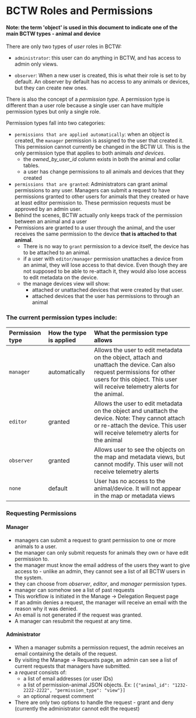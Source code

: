 # BCTW Roles and Permissions
#### Note: the term 'object' is used in this document to indicate one of the main BCTW types - animal and device
There are only two types of _user_ roles in BCTW:
* `administrator`: this user can do anything in BCTW, and has access to admin only views.
<!-- * `observer`: When a new user is created, this is what their role is set to by default. -->
* `observer`: When a new user is created, this is what their role is set to by default. An observer by default has no access to any animals or devices, but they can create new ones.

There is also the concept of a _permission type_. A permission type is different than a user role because a single user can have multiple permission types but only a single role.  

Permission types fall into two categories:
* `permissions that are applied automatically`: when an object is created, the `manager` permission is assigned to the user that created it. This permission cannot currently be changed in the BCTW UI. This is the only permission type that applies to both animals _and devices_.
  * the _owned_by_user_id_ column exists in both the animal and collar tables.
  * a user has change permissions to all animals and devices that they created
* `permissions that are granted`: Administrators can grant animal permissions to any user. Managers can submit a request to have permissions granted to other users for animals that they created or have at least editor permission to. These permission requests must be approved by an admin user. 
* Behind the scenes, BCTW actually only keeps track of the permission between an animal and a user
* Permissions are granted to a user through the animal, and the user receives the same permission to the device __that is attached to that animal__.
  * There is no way to `grant` permission to a device itself, the device has to be attached to an animal. 
  * if a user with `editor/manager` permission unattaches a device from an animal, they will lose access to that device. Even though they are not supposed to be able to re-attach it, they would also lose access to edit metadata on the device.
  * the manage devices view will show:
    * attached or unattached devices that were created by that user. 
    * attached devices that the user has permissions to through an animal

### The current permission types include:

| Permission type | How the type is applied | What the permission type allows |
|:----------------|:------------------------|:--------------------------------|
|`manager` | automatically | Allows the user to edit metadata on the object, attach and unattach the device. Can also request permissions for other users for this object. This user will receive telemetry alerts for the animal.
|`editor` | granted  | Allows the user to edit metadata on the object and unattach the device. Note: They cannot attach or re-attach the device. This user will receive telemetry alerts for the animal
|`observer` | granted | Allows user to see the objects on the map and metadata views, but cannot modify. This user will not receive telemetry alerts
|`none` | default | User has no access to the animal/device. It will not appear in the map or metadata views

### Requesting Permissions
#### Manager
* managers can submit a request to grant permission to one or more animals to a user.
* the manager can only submit requests for animals they own or have edit permission to.
* the manager must know the email address of the users they want to give access to - unlike an admin, they cannot see a list of all BCTW users in the system.
* they can choose from _observer_, _editor_, and _manager_ permission types.
* manager can somehow see a list of past requests
* This workflow is initiated in the Manage -> Delegation Request page
* If an admin denies a request, the manager will receive an email with the reason why it was denied.
* An email is not generated if the request was granted.
* A manager can resubmit the request at any time.

#### Administrator
* When a manager submits a permission request, the admin receives an email containing the details of the request.
* By visiting the Manage -> Requests page, an admin can see a list of current requests that managers have submitted.
* a _request_ consists of: 
    * a list of email addresses (or user IDs)
    * a list of permission-animal JSON objects. Ex: `[{"animal_id": "1232-2222-2222", "permission_type": "view"}]`
    * an optional request comment
* There are only two options to handle the request - grant and deny (currently the administrator cannot edit the request)